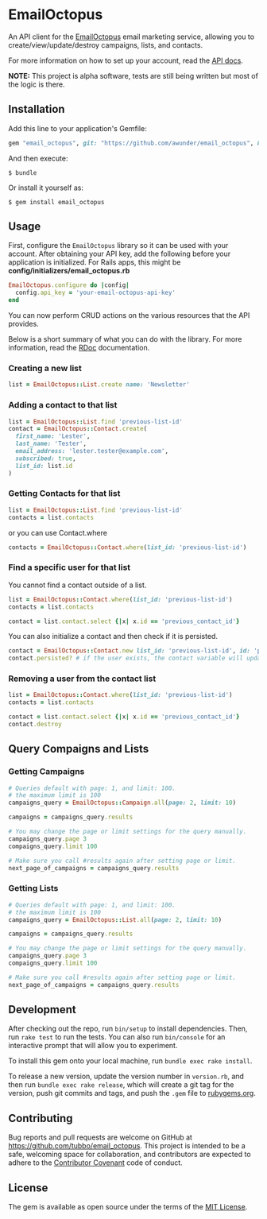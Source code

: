 # EmailOctopus

An API client for the [EmailOctopus][] email marketing service, allowing
you to create/view/update/destroy campaigns, lists, and contacts.

For more information on how to set up your account, read the [API docs][].

**NOTE:** This project is alpha software, tests are still being written
but most of the logic is there.

## Installation

Add this line to your application's Gemfile:

```ruby
gem "email_octopus", git: "https://github.com/awunder/email_octopus", branch: :master
```

And then execute:

    $ bundle

Or install it yourself as:

    $ gem install email_octopus

## Usage

First, configure the `EmailOctopus` library so it can be used with your
account. After obtaining your API key, add the following before your
application is initialized. For Rails apps, this might be
**config/initializers/email_octopus.rb**

```ruby
EmailOctopus.configure do |config|
  config.api_key = 'your-email-octopus-api-key'
end
```

You can now perform CRUD actions on the various resources that the API
provides.

Below is a short summary of what you can do with the library. For more
information, read the [RDoc][] documentation.

### Creating a new list

```ruby
list = EmailOctopus::List.create name: 'Newsletter'
```

### Adding a contact to that list

```ruby
list = EmailOctopus::List.find 'previous-list-id'
contact = EmailOctopus::Contact.create(
  first_name: 'Lester',
  last_name: 'Tester',
  email_address: 'lester.tester@example.com',
  subscribed: true,
  list_id: list.id
)
```


### Getting Contacts for that list

```ruby
list = EmailOctopus::List.find 'previous-list-id'
contacts = list.contacts
```

or you can use Contact.where

```ruby
contacts = EmailOctopus::Contact.where(list_id: 'previous-list-id')
```

### Find a specific user for that list

You cannot find a contact outside of a list.
```ruby
list = EmailOctopus::Contact.where(list_id: 'previous-list-id')
contacts = list.contacts

contact = list.contact.select {|x| x.id == 'previous_contact_id'}
```


You can also initialize a contact and then check if it is persisted.
```ruby
contact = EmailOctopus::Contact.new list_id: 'previous-list-id', id: 'previous-contact-id'
contact.persisted? # if the user exists, the contact variable will update with refreshed attributes
```



### Removing a user from the contact list

```ruby
list = EmailOctopus::Contact.where(list_id: 'previous-list-id')
contacts = list.contacts

contact = list.contact.select {|x| x.id == 'previous_contact_id'}
contact.destroy
```


## Query Compaigns and Lists

### Getting Campaigns

```ruby
# Queries default with page: 1, and limit: 100.
# the maximum limit is 100
campaigns_query = EmailOctopus::Campaign.all(page: 2, limit: 10)

campaigns = campaigns_query.results

# You may change the page or limit settings for the query manually.
campaigns_query.page 3
compaigns_query.limit 100

# Make sure you call #results again after setting page or limit.
next_page_of_campaigns = campaigns_query.results


```

### Getting Lists

```ruby
# Queries default with page: 1, and limit: 100.
# the maximum limit is 100
campaigns_query = EmailOctopus::List.all(page: 2, limit: 10)

campaigns = campaigns_query.results

# You may change the page or limit settings for the query manually.
campaigns_query.page 3
compaigns_query.limit 100

# Make sure you call #results again after setting page or limit.
next_page_of_campaigns = campaigns_query.results


```


## Development

After checking out the repo, run `bin/setup` to install dependencies.
Then, run `rake test` to run the tests. You can also run `bin/console`
for an interactive prompt that will allow you to experiment.

To install this gem onto your local machine, run `bundle exec rake install`.

To release a new version, update the version number in `version.rb`, and then
run `bundle exec rake release`, which will create a git tag for the version,
push git commits and tags, and push the `.gem` file to
[rubygems.org](https://rubygems.org).

## Contributing

Bug reports and pull requests are welcome on GitHub at https://github.com/tubbo/email_octopus.
This project is intended to be a safe, welcoming space for collaboration, and
contributors are expected to adhere to the [Contributor Covenant][] code of conduct.

## License

The gem is available as open source under the terms of the [MIT License][].

[EmailOctopus]: http://emailoctopus.com
[API docs]: http://emailoctopus.com/api-documentation
[Contributor Covenant]: http://contributor-covenant.org
[MIT License]: http://opensource.org/licenses/MIT
[RDoc]: http://rubydoc.info/github/tubbo/email_octopus/master/frames.html
